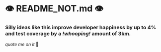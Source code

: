 # 👁️ README_NOT.md 👁️
### Silly ideas like this improve developer happiness by up to 4% and test coverage by a _!whooping!_ amount of 3km.  


_quote me on it_ 🦔
